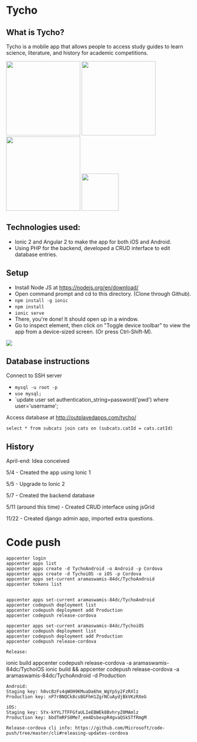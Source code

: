 # Tycho
## What is Tycho?
Tycho is a mobile app that allows people to access study guides to learn science, literature, and history for academic competitions.

<img src="https://user-images.githubusercontent.com/1689183/30305693-20e4cf9a-9729-11e7-874f-79abdb039712.png" width="200">

<img src="https://user-images.githubusercontent.com/1689183/30305697-2610e382-9729-11e7-93c5-91de7aac0245.png" width="200">

<img src="https://user-images.githubusercontent.com/1689183/30305702-29d3d9b6-9729-11e7-8a15-413ba402d927.png" width="200">

<img src="http://i.imgur.com/ikJJ7No.png" width="100">

## Technologies used:
- Ionic 2 and Angular 2 to make the app for both iOS and Android.
- Using PHP for the backend, developed a CRUD interface to edit database entries.


## Setup
- Install Node JS at https://nodejs.org/en/download/
- Open command prompt and cd to this directory. (Clone through Github).
- `npm install -g ionic`
- `npm install`
- `ionic serve`
- There, you're done! It should open up in a window.
- Go to inspect element, then click on "Toggle device toolbar" to view the app from a device-sized screen. (Or press Ctrl-Shift-M).
<img src="http://i.imgur.com/inZjBKJ.png">

## Database instructions
Connect to SSH server
- `mysql -u root -p`
- `use mysql; `
- `update user set authentication_string=password('pwd') where user='username';

Access database at http://outplayedapps.com/tycho/

`select * from subcats join cats on (subcats.catId = cats.catId)`

## History
April-end: Idea conceived

5/4 - Created the app using Ionic 1 

5/5 - Upgrade to Ionic 2

5/7 - Created the backend database

5/11 (around this time) - Created CRUD interface using jsGrid

11/22 - Created django admin app, imported extra questions.

# Code push
```
appcenter login
appcenter apps list
appcenter apps create -d TychoAndroid -o Android -p Cordova
appcenter apps create -d TychoiOS -o iOS -p Cordova
appcenter apps set-current aramaswamis-84dc/TychoAndroid
appcenter tokens list


appcenter apps set-current aramaswamis-84dc/TychoAndroid
appcenter codepush deployment list
appcenter codepush deployment add Production
appcenter codepush release-cordova

appcenter apps set-current aramaswamis-84dc/TychoiOS
appcenter codepush deployment list
appcenter codepush deployment add Production
appcenter codepush release-cordova

Release:
```
ionic build
appcenter codepush release-cordova -a aramaswamis-84dc/TychoiOS
ionic build && appcenter codepush release-cordova -a aramaswamis-84dc/TychoAndroid -d Production
```
Android:
Staging key: h0vcBzFs4qWOH9KMuaDa6hm_WgYpSy2FzRXlz
Production key: nP7rBNQCk8csBGFhH1ZgrNCuAydjBkVKzRXeG

iOS:
Staging key: SYx-kYYL7TFFGfaULIeEBWEk8BvhryZ0MAmlz
Production key: bbdTmRFS0Me7_em4DsbexpR4gvaQSk5TfRmgM

Release-cordova cli info: https://github.com/Microsoft/code-push/tree/master/cli#releasing-updates-cordova